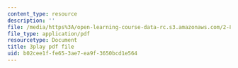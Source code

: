 ```yaml
---
content_type: resource
description: ''
file: /media/https%3A/open-learning-course-data-rc.s3.amazonaws.com/2-830j-control-of-manufacturing-processes-sma-6303-spring-2008/b02cee1ffe653ae7ea9f3650bcd1e564_LIADaqdI1Y8.pdf
file_type: application/pdf
resourcetype: Document
title: 3play pdf file
uid: b02cee1f-fe65-3ae7-ea9f-3650bcd1e564
---
```

